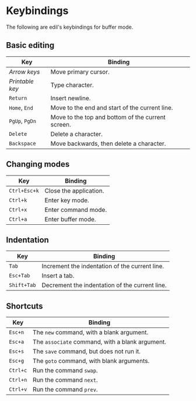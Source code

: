 Keybindings
===========

The following are edil's keybindings for buffer mode.

Basic editing
-------------

| Key             | Binding                                           |
| ---             |   ---                                             |
| *Arrow keys*    | Move primary cursor.                              |
| *Printable key* | Type character.                                   |
| `Return`        | Insert newline.                                   |
| `Home`, `End`   | Move to the end and start of the current line.    |
| `PgUp`, `PgDn`  | Move to the top and bottom of the current screen. |
| `Delete`        | Delete a character.                               |
| `Backspace`     | Move backwards, then delete a character.          |

Changing modes
--------------

| Key             | Binding                                           |
| ---             |   ---                                             |
| `Ctrl+Esc+k`    | Close the application.                            |
| `Ctrl+k`        | Enter key mode.                                   |
| `Ctrl+x`        | Enter command mode.                               |
| `Ctrl+a`        | Enter buffer mode.                                |

Indentation
-----------

| Key             | Binding                                           |
| ---             |   ---                                             |
| `Tab`           | Increment the indentation of the current line.    |
| `Esc+Tab`       | Insert a tab.                                     |
| `Shift+Tab`     | Decrement the indentation of the current line.    |

Shortcuts
---------

| Key             | Binding                                           |
| ---             |   ---                                             |
| `Esc+n`         | The `new` command, with a blank argument.         |
| `Esc+a`         | The `associate` command, with a blank argument.   |
| `Esc+s`         | The `save` command, but does not run it.          |
| `Esc+g`         | The `goto` command, with blank arguments.         |
| `Ctrl+c`        | Run the command `swap`.                           |
| `Ctrl+n`        | Run the command `next`.                           |
| `Ctrl+v`        | Run the command `prev`.                           | 
